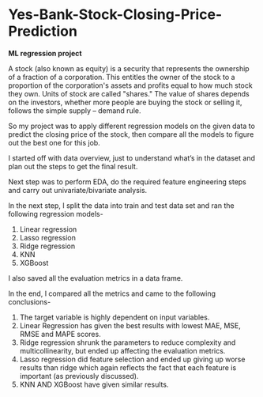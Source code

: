 # Yes-Bank-Stock-Closing-Price-Prediction
**ML regression project**

A stock (also known as equity) is a security that represents the ownership of a fraction of a corporation. This entitles the owner of the stock to a proportion of the corporation's assets and profits equal to how much stock they own. Units of stock are called "shares."
The value of shares depends on the investors, whether more people are buying the stock or selling it, follows the simple supply – demand rule. 

So my project was to apply different regression models on the given data to predict the closing price of the stock, then compare all the models to figure out the best one for this job. 

I started off with data overview, just to understand what’s in the dataset and plan out the steps to get the final result. 

Next step was to perform EDA, do the required feature engineering steps and carry out univariate/bivariate analysis.

In the next step, I split the data into train and test data set and ran the following regression models-
1.	Linear regression
2.	Lasso regression
3.	Ridge regression
4.	KNN
5.	XGBoost

I also saved all the evaluation metrics in a data frame.

In the end, I compared all the metrics and came to the following conclusions-

1. The target variable is highly dependent on input variables.
2. Linear Regression has given the best results with lowest MAE, MSE, RMSE and MAPE scores.
3. Ridge regression shrunk the parameters to reduce complexity and multicollinearity, but ended up   affecting the evaluation metrics.
4. Lasso regression did feature selection and ended up giving up worse results than ridge which again reflects the fact that each feature is important (as previously discussed).
5. KNN AND XGBoost have given similar results.
